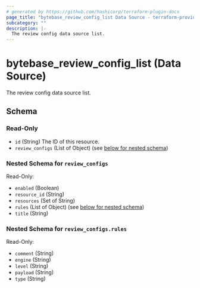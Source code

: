 ```yaml
---
# generated by https://github.com/hashicorp/terraform-plugin-docs
page_title: "bytebase_review_config_list Data Source - terraform-provider-bytebase"
subcategory: ""
description: |-
  The review config data source list.
---
```


# bytebase_review_config_list (Data Source)

The review config data source list.



<!-- schema generated by tfplugindocs -->
## Schema

### Read-Only

- `id` (String) The ID of this resource.
- `review_configs` (List of Object) (see [below for nested schema](#nestedatt--review_configs))

<a id="nestedatt--review_configs"></a>
### Nested Schema for `review_configs`

Read-Only:

- `enabled` (Boolean)
- `resource_id` (String)
- `resources` (Set of String)
- `rules` (List of Object) (see [below for nested schema](#nestedobjatt--review_configs--rules))
- `title` (String)

<a id="nestedobjatt--review_configs--rules"></a>
### Nested Schema for `review_configs.rules`

Read-Only:

- `comment` (String)
- `engine` (String)
- `level` (String)
- `payload` (String)
- `type` (String)


